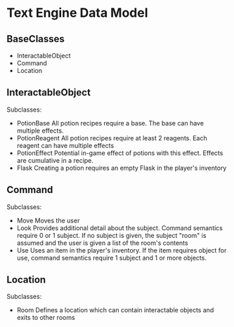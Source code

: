 # Text Engine Data Model

## BaseClasses

 - InteractableObject
 - Command
 - Location 

## InteractableObject

Subclasses:
 - PotionBase
    All potion recipes require a base. The base can have multiple effects.
 - PotionReagent
    All potion recipes require at least 2 reagents. Each reagent can have multiple effects
 - PotionEffect 
    Potential in-game effect of potions with this effect. Effects are cumulative in a recipe.
 - Flask
    Creating a potion requires an empty Flask in the player's inventory

## Command

Subclasses:
 - Move
    Moves the user
 - Look
    Provides additional detail about the subject. Command semantics require 0 or 1 subject. If no subject is given, the subject "room" is assumed and the user is given a list of the room's contents
 - Use
    Uses an item in the player's inventory. If the item requires object for use, command semantics require 1 subject and 1 or more objects. 

## Location

Subclasses:
 - Room
    Defines a location which can contain interactable objects and exits to other rooms
